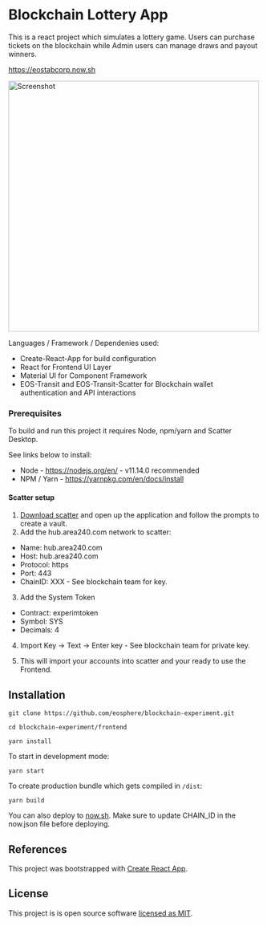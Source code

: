 # Blockchain Lottery App

This is a react project which simulates a lottery game. Users can purchase tickets on the blockchain while Admin users can manage draws and payout winners.

https://eostabcorp.now.sh

<img width="500" alt="Screenshot" src="https://user-images.githubusercontent.com/3621147/66882291-3242f200-f00d-11e9-8611-386f187e9e5b.png">

Languages / Framework / Dependenies used:

- Create-React-App for build configuration
- React for Frontend UI Layer
- Material UI for Component Framework
- EOS-Transit and EOS-Transit-Scatter for Blockchain wallet authentication and API interactions

### Prerequisites

To build and run this project it requires Node, npm/yarn and Scatter Desktop.

See links below to install:

- Node - https://nodejs.org/en/ - v11.14.0 recommended
- NPM / Yarn - https://yarnpkg.com/en/docs/install

#### Scatter setup

1. [Download scatter](https://get-scatter.com/) and open up the application and follow the prompts to create a vault.
2. Add the hub.area240.com network to scatter:

- Name: hub.area240.com
- Host: hub.area240.com
- Protocol: https
- Port: 443
- ChainID: XXX - See blockchain team for key.

3. Add the System Token

- Contract: experimtoken
- Symbol: SYS
- Decimals: 4

4. Import Key -> Text -> Enter key - See blockchain team for private key.

5. This will import your accounts into scatter and your ready to use the Frontend.

## Installation

```
git clone https://github.com/eosphere/blockchain-experiment.git
```

```
cd blockchain-experiment/frontend
```

```
yarn install
```

To start in development mode:

```
yarn start
```

To create production bundle which gets compiled in `/dist`:

```
yarn build
```

You can also deploy to [now.sh](https://zeit.co/guides/deploying-react-with-now-cra/). Make sure to update CHAIN_ID in the now.json file before deploying.

## References

This project was bootstrapped with [Create React App](https://github.com/facebook/create-react-app).

## License

This project is is open source software [licensed as MIT](https://github.com/facebook/create-react-app/blob/master/LICENSE).
